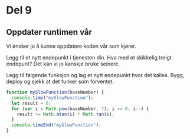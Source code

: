 # Del 9

## Oppdater runtimen vår

Vi ønsker jo å kunne oppdatere koden vår som kjører.

Legg til et nytt endepunkt i tjenesten din. Hva med et skikkelig treigt endepunt? Det kan vi jo kanskje bruke seinere.

Legg til følgende funksjon og lag et nytt endepunkt hvor det kalles. Bygg, deploy og sjekk at det funker som forventet.

```js
function mySlowFunction(baseNumber) {
  console.time("mySlowFunction");
  let result = 0;
  for (var i = Math.pow(baseNumber, 7); i >= 0; i--) {
    result += Math.atan(i) * Math.tan(i);
  }
  console.timeEnd("mySlowFunction");
}
```
